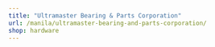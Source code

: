 ```yaml
---
title: "Ultramaster Bearing & Parts Corporation"
url: /manila/ultramaster-bearing-and-parts-corporation/
shop: hardware
---
```

